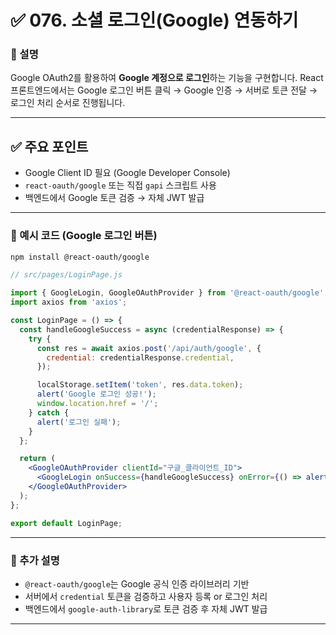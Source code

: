 # ✅ 076. 소셜 로그인(Google) 연동하기

### 📄 설명

Google OAuth2를 활용하여
**Google 계정으로 로그인**하는 기능을 구현합니다.
React 프론트엔드에서는 Google 로그인 버튼 클릭 →
Google 인증 → 서버로 토큰 전달 → 로그인 처리 순서로 진행됩니다.

---

## ✅ 주요 포인트

* Google Client ID 필요 (Google Developer Console)
* `react-oauth/google` 또는 직접 `gapi` 스크립트 사용
* 백엔드에서 Google 토큰 검증 → 자체 JWT 발급

---

### 📁 예시 코드 (Google 로그인 버튼)

```bash
npm install @react-oauth/google
```

```jsx
// src/pages/LoginPage.js

import { GoogleLogin, GoogleOAuthProvider } from '@react-oauth/google';
import axios from 'axios';

const LoginPage = () => {
  const handleGoogleSuccess = async (credentialResponse) => {
    try {
      const res = await axios.post('/api/auth/google', {
        credential: credentialResponse.credential,
      });

      localStorage.setItem('token', res.data.token);
      alert('Google 로그인 성공!');
      window.location.href = '/';
    } catch {
      alert('로그인 실패');
    }
  };

  return (
    <GoogleOAuthProvider clientId="구글_클라이언트_ID">
      <GoogleLogin onSuccess={handleGoogleSuccess} onError={() => alert('Google 로그인 실패')} />
    </GoogleOAuthProvider>
  );
};

export default LoginPage;
```

---

### 📝 추가 설명

* `@react-oauth/google`는 Google 공식 인증 라이브러리 기반
* 서버에서 `credential` 토큰을 검증하고 사용자 등록 or 로그인 처리
* 백엔드에서 `google-auth-library`로 토큰 검증 후 자체 JWT 발급

---
